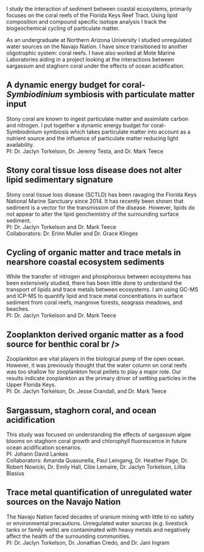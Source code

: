 I study the interaction of sediment between coastal ecosystems, primarily focuses on the coral reefs of the Florida Keys Reef Tract. Using lipid composition and compound specific isotope analysis I track the biogeochemical cycling of particulate matter. 

As an undergraduate at Northern Arizona University I studied unregulated water sources on the Navajo Nation. I have since transitioned to another oligotrophic system: coral reefs. I have also worked at Mote Marine Laboratories aiding in a project looking at the interactions between sargassum and staghorn coral under the effects of ocean acidification.

## A dynamic energy budget for coral-_Symbiodinium_ symbiosis with particulate matter input <br />
Stony coral are known to ingest particulate matter and assimilate carbon and nitrogen. I put together a dynamic energy budget for coral-Symbiodinium symbiosis which takes particulate matter into account as a nutrient source and the influence of particulate matter reducing light availability. <br />
PI: Dr. Jaclyn Torkelson, Dr. Jeremy Testa, and Dr. Mark Teece

## Stony coral tissue loss disease does not alter lipid sedimentary signature <br />
Stony coral tissue loss disease (SCTLD) has been ravaging the Florida Keys National Marine Sanctuary since 2014. It has recently been shown that sediment is a vector for the transmission of the disease. However, lipids do not appear to alter the lipid geochemistry of the surrounding surface sediment. <br />
PI: Dr. Jaclyn Torkelson and Dr. Mark Teece <br />
Collaborators: Dr. Erinn Muller and Dr. Grace Klinges

## Cycling of organic matter and trace metals in nearshore coastal ecosystem sediments <br />
While the transfer of nitrogen and phosphorous between ecosystems has been extensively studied, there has been little done to understand the transport of lipids and trace metals between ecosystems. I am using GC-MS and ICP-MS to quantify lipid and trace metal concentrations in surface sediment from coral reefs, mangrove forests, seagrass meadows, and beaches. <br />
PI: Dr. Jaclyn Torkelson and Dr. Mark Teece

## Zooplankton derived organic matter as a food source for benthic coral br />
Zooplankton are vital players in the biological pump of the open ocean. However, it was previously thought that the water column on coral reefs was too shallow for zooplankton fecal pellets to play a major role. Our results indicate zooplankton as the primary driver of settling particles in the Upper Florida Keys. <br />
PI: Dr. Jaclyn Torkelson, Dr. Jesse Crandall, and Dr. Mark Teece

## Sargassum, staghorn coral, and ocean acidification <br />
This study was focused on understanding the effects of sargassum algae blooms on staghorn coral growth and chlorophyll fluorescence in future ocean acidification scenarios. <br />
PI: Johann David Lankes <br />
Collaborators: Amanda Quasunella, Paul Leingang, Dr. Heather Page, Dr. Robert Nowicki, Dr. Emily Hall, Clöe Lemaire, Dr. Jaclyn Torkelson, Lillia Blasius <br />

## Trace metal quantification of unregulated water sources on the Navajo Nation <br />
The Navajo Nation faced decades of uranium mining with little to no safety or environmental precautions. Unregulated water sources (e.g. livestock tanks or family wells) are contaminated with heavy metals and negatively affect the health of the surrounding communities. <br />
PI: Dr. Jaclyn Torkelson, Dr. Jonathan Credo, and Dr. Jani Ingram

